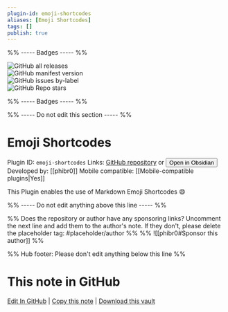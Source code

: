 ```yaml
---
plugin-id: emoji-shortcodes
aliases: [Emoji Shortcodes]
tags: []
publish: true
---
```


%% ----- Badges ----- %%

![GitHub all releases](https://img.shields.io/github/downloads/phibr0/obsidian-emoji-shortcodes/total?color=573E7A&logo=github&style=for-the-badge)  
![GitHub manifest version](https://img.shields.io/github/manifest-json/v/phibr0/obsidian-emoji-shortcodes?color=573E7A&logo=github&style=for-the-badge)  
![GitHub issues by-label](https://img.shields.io/github/issues/phibr0/obsidian-emoji-shortcodes/help%20wanted?color=573E7A&logo=github&style=for-the-badge)  
![GitHub Repo stars](https://img.shields.io/github/stars/phibr0/obsidian-emoji-shortcodes?color=573E7A&logo=github&style=for-the-badge)

%% ----- Badges ----- %%

%% ----- Do not edit this section ----- %%

# Emoji Shortcodes

Plugin ID: `emoji-shortcodes`
Links: [GitHub repository](https://github.com/phibr0/obsidian-emoji-shortcodes) or [<button id=HH>Open in Obsidian</button>](obsidian://show-plugin?id=emoji-shortcodes)
Developed by: [[phibr0]]
Mobile compatible: [[Mobile-compatible plugins|Yes]]

This Plugin enables the use of Markdown Emoji Shortcodes :smile:

%% ----- Do not edit anything above this line ----- %%

%% Does the repository or author have any sponsoring links? Uncomment the next line and add them to the author's note. If they don't, please delete the placeholder tag: #placeholder/author %%
%% ![[phibr0#Sponsor this author]] %%

%% Hub footer: Please don't edit anything below this line %%

# This note in GitHub

<span class="git-footer">[Edit In GitHub](https://github.dev/obsidian-community/obsidian-hub/blob/main/02%20-%20Community%20Expansions/02.05%20All%20Community%20Expansions/Plugins/emoji-shortcodes.md "git-hub-edit-note") | [Copy this note](https://raw.githubusercontent.com/obsidian-community/obsidian-hub/main/02%20-%20Community%20Expansions/02.05%20All%20Community%20Expansions/Plugins/emoji-shortcodes.md "git-hub-copy-note") | [Download this vault](https://github.com/obsidian-community/obsidian-hub/archive/refs/heads/main.zip "git-hub-download-vault") </span>
